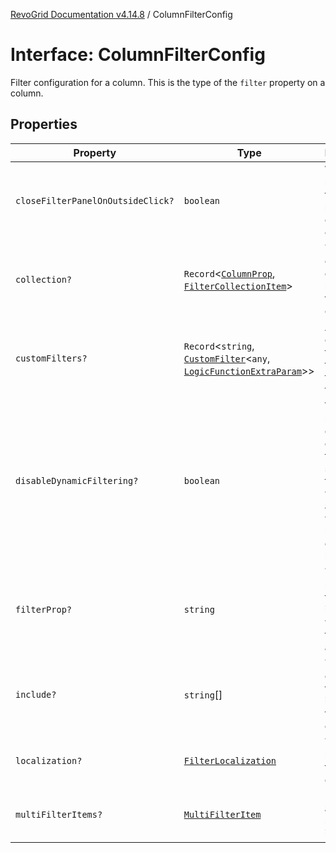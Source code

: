 [RevoGrid Documentation v4.14.8](README.md) / ColumnFilterConfig

# Interface: ColumnFilterConfig

Filter configuration for a column. This is the type of the `filter` property on a column.

## Properties

| Property | Type | Description | Defined in |
| ------ | ------ | ------ | ------ |
| `closeFilterPanelOnOutsideClick?` | `boolean` | Whether or not to close the filter panel when clicking outside | [src/plugins/filter/filter.types.ts:118](https://github.com/revolist/revogrid/blob/e548e2f67dd1ccbf7f1e03dfbe23431ad8065184/src/plugins/filter/filter.types.ts#L118) |
| `collection?` | `Record`\<[`ColumnProp`](TypeAlias.ColumnProp.md), [`FilterCollectionItem`](TypeAlias.FilterCollectionItem.md)\> | The collection of filters to be applied to the column. | [src/plugins/filter/filter.types.ts:88](https://github.com/revolist/revogrid/blob/e548e2f67dd1ccbf7f1e03dfbe23431ad8065184/src/plugins/filter/filter.types.ts#L88) |
| `customFilters?` | `Record`\<`string`, [`CustomFilter`](Interface.CustomFilter.md)\<`any`, [`LogicFunctionExtraParam`](TypeAlias.LogicFunctionExtraParam.md)\>\> | A mapping of custom filter names to custom filter functions. | [src/plugins/filter/filter.types.ts:96](https://github.com/revolist/revogrid/blob/e548e2f67dd1ccbf7f1e03dfbe23431ad8065184/src/plugins/filter/filter.types.ts#L96) |
| `disableDynamicFiltering?` | `boolean` | Whether or not to disable dynamic filtering. If set to true, the filter will only be applied when the user clicks on the filter button. | [src/plugins/filter/filter.types.ts:113](https://github.com/revolist/revogrid/blob/e548e2f67dd1ccbf7f1e03dfbe23431ad8065184/src/plugins/filter/filter.types.ts#L113) |
| `filterProp?` | `string` | The property on the column idintifying which has the filter is applied. | [src/plugins/filter/filter.types.ts:100](https://github.com/revolist/revogrid/blob/e548e2f67dd1ccbf7f1e03dfbe23431ad8065184/src/plugins/filter/filter.types.ts#L100) |
| `include?` | `string`[] | The names of the filters to be included in the filter dropdown. | [src/plugins/filter/filter.types.ts:92](https://github.com/revolist/revogrid/blob/e548e2f67dd1ccbf7f1e03dfbe23431ad8065184/src/plugins/filter/filter.types.ts#L92) |
| `localization?` | [`FilterLocalization`](Interface.FilterLocalization.md) | The localization for the filter dropdown. | [src/plugins/filter/filter.types.ts:104](https://github.com/revolist/revogrid/blob/e548e2f67dd1ccbf7f1e03dfbe23431ad8065184/src/plugins/filter/filter.types.ts#L104) |
| `multiFilterItems?` | [`MultiFilterItem`](Interface.MultiFilterItem.md) | Information about the multi-filter items. | [src/plugins/filter/filter.types.ts:108](https://github.com/revolist/revogrid/blob/e548e2f67dd1ccbf7f1e03dfbe23431ad8065184/src/plugins/filter/filter.types.ts#L108) |
